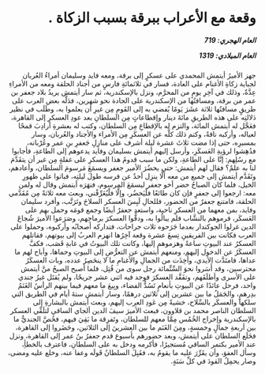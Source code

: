 <h1 dir="rtl">وقعة مع الأعراب ببرقة بسبب الزكاة .</h1>

<h5 dir="rtl">العام الهجري:  719

العام الميلادي: 1319

</h5>

<p dir="rtl">جهز الأميرُ أيتمش المحمدي على عسكرٍ إلى برقة، ومعه فايد وسليمان أمراءُ العُربان لجباية زكاةِ الأغنام على العادة، فسار في ثلاثمائةِ فارسٍ من أجناد الحلقة ومعه من الأمراءِ عِدَّةٌ، وذلك في آخِرِ يومٍ من المحرَّم، ونزل بالإسكندرية، ثم سار أيتمش يريدُ بلاد جعفر بن عمر من برقة، ومسافتُها من الإسكندرية على الجادة نحو شهرين، فدَلَّه بعض العرب على طريقٍ مسافتُها ثلاثة عشَرَ يَومًا يُفضي به إلى القَومِ مِن غيرِ أن يعلموا به، وطَلَب في نظير دَلالتِه على هذه الطريقِ مائةَ دينار وإقطاعاتٍ مِن السلطانِ بعد عودِ العسكرِ إلى القاهرة، فعَجَّل له أيتمش المائة، والتزم له بالإقطاعِ مِن السلطان، وكتب له بعشرةِ أرادِبَ قمحًا لعياله، وأركبه ناقةً، وكتم ذلك كلَّه عن العسكَرِ مِن الأمراء والأجناد والعُربان، وسار بمسيرِه، حتى إذا مضت ثلاثَ عشرة ليلة أشرف على منازِلِ جَعفرِ بنِ عمر وعُرْبانه، فدُهِشوا لرؤيةِ العَسكَرِ، وأرسل إليهم أيتمش بسليمان وفايد يدعوهم إلى الطاعةِ، فأجابوا مع رسُلِهم: إنَّا على الطاعةِ، ولكن ما سبب قدومُ هذا العسكرِ على غفلةٍ مِن غير أن يتقَدَّمَ لنا به علمٌ؟ فقال لهم أيتمش: حتى يحضُرَ الأمير جعفر ويسمَعَ مَرسومَ السلطان، وأعادهم، وتَقَدَّم أيتمش إلى جميع من معه ألَّا ينزِل أحدٌ عن فرسه طولَ ليلتِه، فباتوا على ظهورِ الخيل، فلما كان الصباحُ حضر أخو جعفر ليسمَعَ المرسوم، فنهَرَه أيتمش وقال له ولمن معه: ارجعوا إلى جعفرٍ فإن كان طائعًا فلْيَحضُر، وإلَّا فلْيُعَرِّفْني، وبعث معه ثلاثةً مِن مُقَدَّمي الحلقة، فامتنع جعفرٌ من الحضور، فللحالِ لَبِسَ العسكر السلاحَ وتَرَتَّب، وأفرد سليمان وفايد، بمن معهما من العسكرِ ناحية، واستعد جعفرٌ أيضًا وجمع قومَه وحمل بهم على العَسكَر، فرموهم بالنشَّاب فلم يبالُوا به، ودقُّوا العسكرَ برماحِهم، وصَرَعوا الأميرَ شُجاعَ الدين غرلوا الجوكندار بعدما جَرَحوه ثلات جراحات، فتداركه أصحابُه وأركبوه، وحملوا على العرب فكانت بين الفريقينِ تِسعَ عشرة وقعة آخِرُها انهزم العربُ إلى بيوتهم، فقاتلهم العسكرُ عند البيوتِ ساعةً وهزموهم إليها، وكانت تلك البيوتُ في غابةِ قَصَب، فكفَّ العسكَرُ عن الدخول إليهم، ومنعهم أيتمش عن التعرُّضِ إلى البيوتِ وحماها، وأباح لهم ما عداها، فامتَدَّت الأيدي، وأُخِذَت من الجمالِ والأغنامِ ما لا ينحَصِرُ عدده، وبات العسكَرُ محترسين، وقد أَسَروا نحوَ السِّتِّمائة رجل سوى من قُتِل، فلما أصبح الصبحُ منَّ أيتمش على الأسرى وأطلَقَهم، وتفَقَّد العسكرَ فوجد فيه اثني عشر جريحًا، ولم يُقتَل غيرُ جندي واحد، فرحل عائدًا عن البيوتِ بأنعامٍ تَسُدُّ الفضاء، وبِيعَ ما معهم فيما بينهم الرأسُ الغَنَمُ بدِرهمٍ، والجَمَلُ ما بين عشرين إلى ثلاثين درهمًا، وسار أيتمش ستةَ أيام في الطريق التي سلكها والعسكَر بالسِّلاح، خشيةً مِن عَودِ العرب إليهم، وبعث أيتمش بالبشارةِ إلى السلطان الناصر محمد بن قلاوون، فبعث الأميرَ سيفَ الدين ألجاي الساقي لتلَقِّي العسكر بالإسكندرية وإخراج الخُمُس مِمَّا معهم للسلطان، وتَفرِقة ما بَقِيَ فيهم، فخُصَّ الجنديُّ ما بين أربعةِ جمالٍ وخمسةٍ، ومِنَ الغَنَم ما بين العشرينَ إلى الثلاثين، وحَضَروا إلى القاهرة، فخَلَع السلطان على أيتمش، وبعد حضورهم بأسبوع قدم جعفرُ بنُ عمر إلى القاهرة، ونزل عند الأمير بكتمر الساقي مُستجيرًا، فأكرمه ودخل به على السلطانِ، فاعترف بالخطأِ، وسأل العفوَ، وأن يقَرِّرَ عليه ما يقومُ به، فقَبِلَ السلطانُ قَولَه وعفا عنه، وخلع عليه ومضى، وصار يحمِلُ القودَ في كلِّ سَنَةٍ.</p></br>
